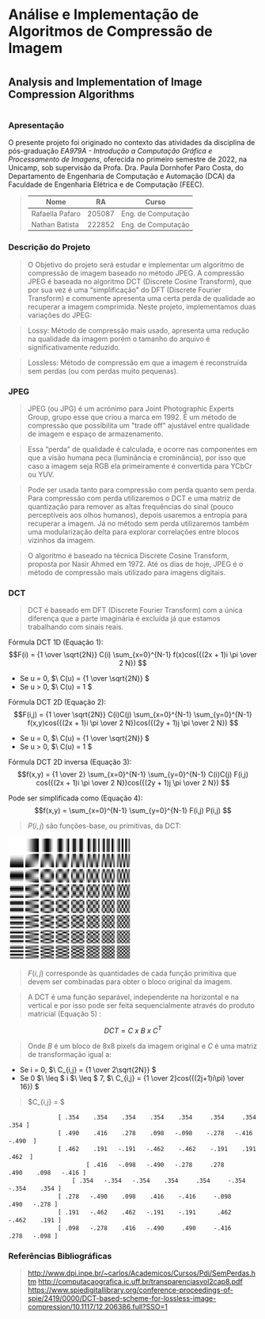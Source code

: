 # Análise e Implementação de Algoritmos de Compressão de Imagem <h1>
## Analysis and Implementation of Image Compression Algorithms <h1>
  
###  Apresentação 

O presente projeto foi originado no contexto das atividades da disciplina de pós-graduação *EA979A - Introdução a Computação Gráfica e Processamento de Imagens*, oferecida no primeiro semestre de 2022, na Unicamp, sob supervisão da Profa. Dra. Paula Dornhofer Paro Costa, do Departamento de Engenharia de Computação e Automação (DCA) da Faculdade de Engenharia Elétrica e de Computação (FEEC).

> |Nome  | RA | Curso|
> |--|--|--|
> | Rafaella Pafaro  | 205087  | Eng. de Computação|
> | Nathan Batista   | 222852  | Eng. de Computação|

### Descrição do Projeto 
> O Objetivo do projeto será estudar e implementar um algoritmo de compressão de imagem baseado no método JPEG. 
A compressão JPEG é baseada no algoritmo DCT (Discrete Cosine Transform), que por sua vez é uma “simplificação” do DFT (Discrete Fourier Transform) e comumente apresenta uma certa perda de qualidade ao recuperar a imagem comprimida.
> Neste projeto, implementamos duas variações do JPEG:

  > Lossy: Método de compressão mais usado, apresenta uma redução na qualidade da imagem porém o tamanho do arquivo é significativamente reduzido.
  
  > Lossless: Método de compressão em que a imagem é reconstruída sem perdas (ou com perdas muito pequenas).

  
### JPEG

 > JPEG (ou JPG) é um acrónimo para Joint Photographic Experts Group, grupo esse que criou a marca em 1992. É um método de compressão que possibilita um "trade off"  ajustável entre qualidade de imagem e espaço de armazenamento. 
 
 > Essa “perda” de qualidade é calculada, e ocorre nas componentes em que a visão humana peca (luminância e crominância), por isso que caso a imagem seja RGB ela primeiramente é convertida para YCbCr ou YUV.
  
 > Pode ser usada tanto para compressão com perda quanto sem perda. Para compressão com perda utilizaremos o DCT e uma matriz de quantização para remover as altas frequências do sinal (pouco perceptíveis aos olhos humanos), depois usaremos a entropia para recuperar a imagem. Já no método sem perda utilizaremos também uma modularização delta para explorar correlações entre blocos vizinhos da imagem.
  
>  O algoritmo é baseado na técnica Discrete Cosine Transform, proposta por Nasir Ahmed em 1972. Até os dias de hoje, JPEG é o método de compressão mais utilizado para imagens digitais.
  
### DCT
  
> DCT é baseado em DFT (Discrete Fourier Transform) com a única diferença que a parte imaginária é excluída já que estamos trabalhando com sinais reais.
  
 Fórmula DCT 1D (Equação 1):
  $$F(i) = {1  \over \sqrt{2N}} C(i) \sum_{x=0}^{N-1} f(x)cos({(2x + 1)i \pi \over 2 N}) $$
 
 - Se u = 0, $\ C(u) = {1  \over \sqrt{2N}}  $
 - Se u > 0, $\ C(u) = 1  $
  
 Fórmula DCT 2D (Equação 2):
  $$F(i,j) = {1  \over \sqrt{2N}} C(i)C(j) \sum_{x=0}^{N-1} \sum_{y=0}^{N-1} f(x,y)cos({(2x + 1)i \pi \over 2 N})cos({(2y + 1)j \pi \over 2 N}) $$
 
 - Se u = 0, $\ C(u) = {1  \over \sqrt{2N}}  $
 - Se u > 0, $\ C(u) = 1  $
  
  Fórmula DCT 2D inversa (Equação 3):
   $$f(x,y) = {1  \over 2}  \sum_{x=0}^{N-1} \sum_{y=0}^{N-1} C(i)C(j) F(i,j) cos({(2x + 1)i \pi \over 2 N})cos({(2y + 1)j \pi \over 2 N}) $$
  
  Pode ser simplificada como (Equação 4):
   $$f(x,y) = \sum_{x=0}^{N-1} \sum_{y=0}^{N-1} F(i,j) P(i,j) $$
  
> $P(i,j)$ são funções-base, ou primitivas, da DCT:
  
 ![](data/images/DCT-8x8.png)
  
 > $F(i,j)$ corresponde às quantidades de cada função primitiva que devem ser combinadas para obter o bloco original da imagem.
 
  > A DCT é uma função separável, independente na horizontal e na vertical e por isso pode ser feita sequencialmente através do produto matricial (Equação 5) :
  
  $$DCT = C \ x \ B \ x \ C^T $$    
  
  > Onde $B$ é um bloco de 8x8 pixels da imagem original e $C$ é uma matriz de transformação igual a:
  - Se i = 0, $\ C_{i,j} = {1  \over 2\sqrt{2N}}  $
  - Se 0 $\ \leq \$ i $\ \leq \$ 7, $\ C_{i,j} = {1  \over 2}cos({(2j+1)i\pi) \over 16})  $
  
  > $C_{i,j} = $
  
  
			      [ .354 	.354    .354    .354    .354     .354     .354     .354	]
			      [	.490 	.416    .278    .098   -.098    -.278   -.416    -.490	]
			      [	.462 	.191   -.191   -.462    -.462    -.191    .191    .462	]
                          [ .416   -.098   -.490   -.278     .278      .490    .098   -.416	]
		              [ .354   -.354   -.354    .354     .354     -.354   -.354    .354	]
			      [	.278   -.490    .098    .416    -.416     -.098    .490   -.278	]
			      [	.191   -.462    .462   -.191    -.191      .462   -.462    .191	]
			      [	.098   -.278    .416   -.490     .490     -.416    .278   -.098	]
  
  
  
  
  
  
  
### Referências Bibliográficas
> http://www.dpi.inpe.br/~carlos/Academicos/Cursos/Pdi/SemPerdas.htm
> http://computacaografica.ic.uff.br/transparenciasvol2cap8.pdf
> https://www.spiedigitallibrary.org/conference-proceedings-of-spie/2419/0000/DCT-based-scheme-for-lossless-image-compression/10.1117/12.206386.full?SSO=1
  
  
  
